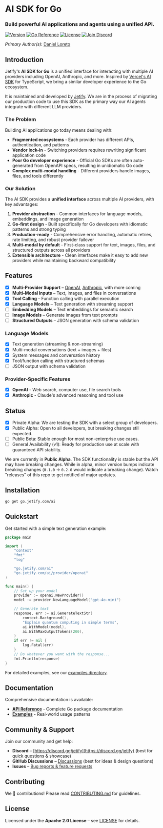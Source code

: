 # AI SDK for Go

### Build powerful AI applications and agents using a unified API.

[![Version](https://img.shields.io/github/v/release/jetify-com/ai?color=green&label=version&sort=semver)](https://github.com/jetify-com/ai/releases)
[![Go Reference](https://pkg.go.dev/badge/go.jetify.com/ai)](https://pkg.go.dev/go.jetify.com/ai)
[![License](https://img.shields.io/github/license/jetify-com/ai)]()
[![Join Discord](https://img.shields.io/discord/903306922852245526?color=7389D8&label=discord&logo=discord&logoColor=ffffff&cacheSeconds=1800)](https://discord.gg/jetify)

*Primary Author(s)*: [Daniel Loreto](https://github.com/loreto)

## Introduction

Jetify's **AI SDK for Go** is a unified interface for interacting with multiple AI providers including OpenAI, Anthropic, and more.
Inspired by [Vercel's AI SDK](https://github.com/vercel/ai) for TypeScript, we bring a similar developer experience to the Go ecosystem.

It is maintained and developed by [Jetify](https://www.jetify.com). We are in the process of migrating our production code
to use this SDK as the primary way our AI agents integrate with different LLM providers.

### The Problem

Building AI applications go today means dealing with:
- **Fragmented ecosystems** - Each provider has different APIs, authentication, and patterns
- **Vendor lock-in** - Switching providers requires rewriting significant application code
- **Poor Go developer experience** - Official Go SDKs are often auto-generated from OpenAPI specs, resulting in unidiomatic Go code
- **Complex multi-modal handling** - Different providers handle images, files, and tools differently

### Our Solution

The AI SDK provides a **unified interface** across multiple AI providers, with key advantages:

1. **Provider abstraction** - Common interfaces for language models, embeddings, and image generation
2. **Go-first design** - Built specifically for Go developers with idiomatic patterns and strong typing
3. **Production-ready** - Comprehensive error handling, automatic retries, rate limiting, and robust provider failover
4. **Multi-modal by default** - First-class support for text, images, files, and structured outputs across all providers
5. **Extensible architecture** - Clean interfaces make it easy to add new providers while maintaining backward compatibility

## Features

* [x] **Multi-Provider Support** – [OpenAI](#), [Anthropic](#), with more coming
* [x] **Multi-Modal Inputs** – Text, images, and files in conversations
* [x] **Tool Calling** – Function calling with parallel execution
* [x] **Language Models** – Text generation with streaming support
* [ ] **Embedding Models** – Text embeddings for semantic search
* [ ] **Image Models** – Generate images from text prompts
* [ ] **Structured Outputs** – JSON generation with schema validation

### Language Models

* [x] Text generation (streaming & non-streaming)
* [x] Multi-modal conversations (text + images + files)
* [x] System messages and conversation history
* [x] Tool/function calling with structured schemas
* [ ] JSON output with schema validation

### Provider-Specific Features

* [x] **OpenAI** - Web search, computer use, file search tools
* [x] **Anthropic** - Claude's advanced reasoning and tool use

## Status

- [x] Private Alpha: We are testing the SDK with a select group of developers.
- [x] Public Alpha: Open to all developers, but breaking changes still expected.
- [ ] Public Beta: Stable enough for most non-enterprise use cases.
- [ ] General Availability (v1): Ready for production use at scale with guaranteed API stability.

We are currently in **Public Alpha**. The SDK functionality is stable but the API may have breaking changes. While in alpha, minor version bumps indicate breaking changes (`0.1.0` -> `0.2.0` would indicate a breaking change). Watch "releases" of this repo to get notified of major updates.

## Installation

```bash
go get go.jetify.com/ai
```

## Quickstart

Get started with a simple text generation example:

```go
package main

import (
    "context"
    "fmt"
    "log"

    "go.jetify.com/ai"
    "go.jetify.com/ai/provider/openai"
)

func main() {
    // Set up your model
	provider := openai.NewProvider()
	model := provider.NewLanguageModel("gpt-4o-mini")

    // Generate text
    response, err := ai.GenerateTextStr(
        context.Background(),
        "Explain quantum computing in simple terms",
        ai.WithModel(model),
        ai.WithMaxOutputTokens(200),
    )
    if err != nil {
        log.Fatal(err)
    }
    // Do whatever you want with the response...
    fmt.Println(response)
}
```

For detailed examples, see our [examples directory](examples/).

## Documentation

Comprehensive documentation is available:

* **[API Reference](https://pkg.go.dev/go.jetify.com/ai)** - Complete Go package documentation
* **[Examples](examples/)** - Real-world usage patterns

## Community & Support

Join our community and get help:

* **Discord** – [https://discord.gg/jetify](https://discord.gg/jetify) (best for quick questions & showcase)
* **GitHub Discussions** – [Discussions](https://github.com/jetify-com/ai/discussions) (best for ideas & design questions)
* **Issues** – [Bug reports & feature requests](https://github.com/jetify-com/ai/issues)

## Contributing

We 💖 contributions! Please read [CONTRIBUTING.md](CONTRIBUTING.md) for guidelines.

## License

Licensed under the **Apache 2.0 License** – see [LICENSE](LICENSE) for details.
